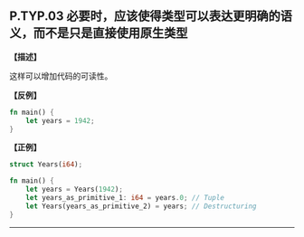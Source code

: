## P.TYP.03   必要时，应该使得类型可以表达更明确的语义，而不是只是直接使用原生类型

**【描述】**

这样可以增加代码的可读性。

**【反例】**

```rust
fn main() {
    let years = 1942;
}
```

**【正例】**

```rust
struct Years(i64);

fn main() {
    let years = Years(1942);
    let years_as_primitive_1: i64 = years.0; // Tuple
    let Years(years_as_primitive_2) = years; // Destructuring
}
```

---
